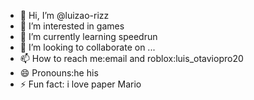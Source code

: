 - 👋 Hi, I’m @luizao-rizz
- 👀 I’m interested in games
- 🌱 I’m currently learning speedrun
- 💞️ I’m looking to collaborate on ...
- 📫 How to reach me:email and roblox:luis_otaviopro20
- 😄 Pronouns:he his
- ⚡ Fun fact: i love paper Mario 

<!---
luizao-rizz/luizao-rizz is a ✨ special ✨ repository because its `README.md` (this file) appears on your GitHub profile.
You can click the Preview link to take a look at your changes.
--->
